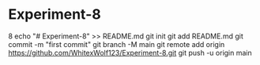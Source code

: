 # Experiment-8
8
echo "# Experiment-8" >> README.md
git init
git add README.md
git commit -m "first commit"
git branch -M main
git remote add origin https://github.com/WhitexWolf123/Experiment-8.git
git push -u origin main
